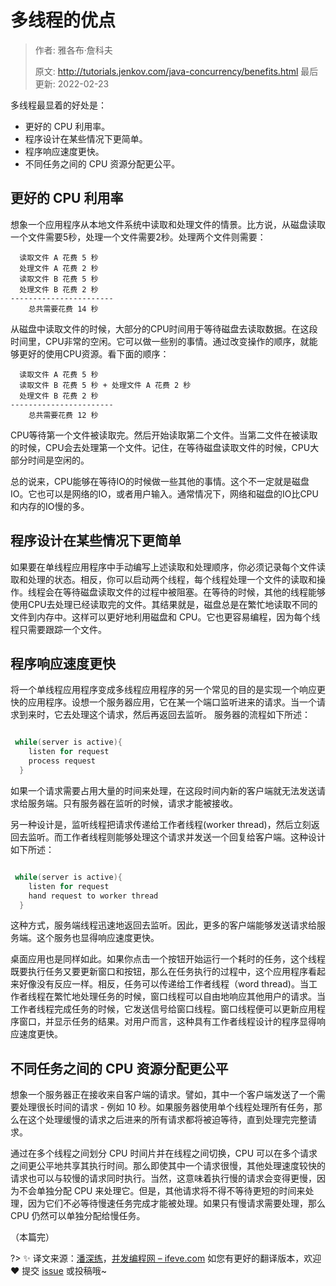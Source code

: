 # 多线程的优点

> 作者: 雅各布·詹科夫
>
> 原文: http://tutorials.jenkov.com/java-concurrency/benefits.html  最后更新: 2022-02-23

多线程最显着的好处是：

- 更好的 CPU 利用率。
- 程序设计在某些情况下更简单。
- 程序响应速度更快。
- 不同任务之间的 CPU 资源分配更公平。

## 更好的 CPU 利用率

想象一个应用程序从本地文件系统中读取和处理文件的情景。比方说，从磁盘读取一个文件需要5秒，处理一个文件需要2秒。处理两个文件则需要：

```text
  读取文件 A 花费 5 秒
  处理文件 A 花费 2 秒
  读取文件 B 花费 5 秒
  处理文件 B 花费 2 秒
-----------------------
    总共需要花费 14 秒
```

从磁盘中读取文件的时候，大部分的CPU时间用于等待磁盘去读取数据。在这段时间里，CPU非常的空闲。它可以做一些别的事情。通过改变操作的顺序，就能够更好的使用CPU资源。看下面的顺序：

```text 
  读取文件 A 花费 5 秒
  读取文件 B 花费 5 秒 + 处理文件 A 花费 2 秒
  处理文件 B 花费 2 秒
-----------------------
    总共需要花费 12 秒
```

CPU等待第一个文件被读取完。然后开始读取第二个文件。当第二文件在被读取的时候，CPU会去处理第一个文件。记住，在等待磁盘读取文件的时候，CPU大部分时间是空闲的。

总的说来，CPU能够在等待IO的时候做一些其他的事情。这个不一定就是磁盘IO。它也可以是网络的IO，或者用户输入。通常情况下，网络和磁盘的IO比CPU和内存的IO慢的多。

## 程序设计在某些情况下更简单

如果要在单线程应用程序中手动编写上述读取和处理顺序，你必须记录每个文件读取和处理的状态。相反，你可以启动两个线程，每个线程处理一个文件的读取和操作。线程会在等待磁盘读取文件的过程中被阻塞。在等待的时候，其他的线程能够使用CPU去处理已经读取完的文件。其结果就是，磁盘总是在繁忙地读取不同的文件到内存中。这样可以更好地利用磁盘和 CPU。它也更容易编程，因为每个线程只需要跟踪一个文件。

## 程序响应速度更快

将一个单线程应用程序变成多线程应用程序的另一个常见的目的是实现一个响应更快的应用程序。设想一个服务器应用，它在某一个端口监听进来的请求。当一个请求到来时，它去处理这个请求，然后再返回去监听。
服务器的流程如下所述：

```java

 while(server is active){
    listen for request
    process request
  }

```

如果一个请求需要占用大量的时间来处理，在这段时间内新的客户端就无法发送请求给服务端。只有服务器在监听的时候，请求才能被接收。

另一种设计是，监听线程把请求传递给工作者线程(worker thread)，然后立刻返回去监听。而工作者线程则能够处理这个请求并发送一个回复给客户端。这种设计如下所述：

```java

 while(server is active){
    listen for request
    hand request to worker thread
  }

```

这种方式，服务端线程迅速地返回去监听。因此，更多的客户端能够发送请求给服务端。这个服务也显得响应速度更快。

桌面应用也是同样如此。如果你点击一个按钮开始运行一个耗时的任务，这个线程既要执行任务又要更新窗口和按钮，那么在任务执行的过程中，这个应用程序看起来好像没有反应一样。相反，任务可以传递给工作者线程（word thread)。当工作者线程在繁忙地处理任务的时候，窗口线程可以自由地响应其他用户的请求。当工作者线程完成任务的时候，它发送信号给窗口线程。窗口线程便可以更新应用程序窗口，并显示任务的结果。对用户而言，这种具有工作者线程设计的程序显得响应速度更快。

## 不同任务之间的 CPU 资源分配更公平

想象一个服务器正在接收来自客户端的请求。譬如，其中一个客户端发送了一个需要处理很长时间的请求 - 例如 10 秒。如果服务器使用单个线程处理所有任务，那么在这个处理缓慢的请求之后进来的所有请求都将被迫等待，直到处理完完整请求。

通过在多个线程之间划分 CPU 时间片并在线程之间切换，CPU 可以在多个请求之间更公平地共享其执行时间。那么即使其中一个请求很慢，其他处理速度较快的请求也可以与较慢的请求同时执行。当然，这意味着执行慢的请求会变得更慢，因为不会单独分配 CPU 来处理它。但是，其他请求将不得不等待更短的时间来处理，因为它们不必等待慢速任务完成才能被处理。如果只有慢请求需要处理，那么 CPU 仍然可以单独分配给慢任务。

（本篇完）

?> ✨ 译文来源：[潘深练](http://www.panshenlian.com)，[并发编程网 – ifeve.com](http://ifeve.com/benefits/) 如您有更好的翻译版本，欢迎 ❤️ 提交 [issue](https://github.com/senlypan/concurrent-programming-docs/issues) 或投稿哦~